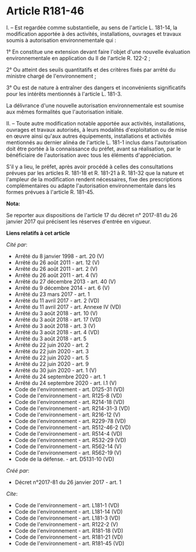 # Article R181-46

I. – Est regardée comme substantielle, au sens de l'article L. 181-14, la modification apportée à des activités,
installations, ouvrages et travaux soumis à autorisation environnementale qui :

1° En constitue une extension devant faire l'objet d'une nouvelle évaluation environnementale en application du II de
l'article R. 122-2 ;

2° Ou atteint des seuils quantitatifs et des critères fixés par arrêté du ministre chargé de l'environnement ;

3° Ou est de nature à entraîner des dangers et inconvénients significatifs pour les intérêts mentionnés à l'article L. 181-3.

La délivrance d'une nouvelle autorisation environnementale est soumise aux mêmes formalités que l'autorisation initiale.

II. – Toute autre modification notable apportée aux activités, installations, ouvrages et travaux autorisés, à leurs
modalités d'exploitation ou de mise en œuvre ainsi qu'aux autres équipements, installations et activités mentionnés au
dernier alinéa de l'article L. 181-1 inclus dans l'autorisation doit être portée à la connaissance du préfet, avant sa
réalisation, par le bénéficiaire de l'autorisation avec tous les éléments d'appréciation.

S'il y a lieu, le préfet, après avoir procédé à celles des consultations prévues par les articles R. 181-18 et R. 181-21 à R.
181-32 que la nature et l'ampleur de la modification rendent nécessaires, fixe des prescriptions complémentaires ou adapte
l'autorisation environnementale dans les formes prévues à l'article R. 181-45.

**Nota:**

Se reporter aux dispositions de l'article 17 du décret n° 2017-81 du 26 janvier 2017 qui précisent les réserves d'entrée en
vigueur.

**Liens relatifs à cet article**

_Cité par_:

  - Arrêté du 8 janvier 1998 - art. 20 (V)
  - Arrêté du 26 août 2011 - art. 12 (V)
  - Arrêté du 26 août 2011 - art. 2 (V)
  - Arrêté du 26 août 2011 - art. 4 (V)
  - Arrêté du 27 décembre 2013 - art. 40 (V)
  - Arrêté du 9 décembre 2014 - art. 6 (V)
  - Arrêté du 23 mars 2017 - art. 1
  - Arrêté du 11 avril 2017 - art. 2 (VD)
  - Arrêté du 11 avril 2017 - art. Annexe IV (VD)
  - Arrêté du 3 août 2018 - art. 10 (V)
  - Arrêté du 3 août 2018 - art. 17 (VD)
  - Arrêté du 3 août 2018 - art. 3 (V)
  - Arrêté du 3 août 2018 - art. 4 (VD)
  - Arrêté du 3 août 2018 - art. 5
  - Arrêté du 22 juin 2020 - art. 2
  - Arrêté du 22 juin 2020 - art. 3
  - Arrêté du 22 juin 2020 - art. 5
  - Arrêté du 22 juin 2020 - art. 9
  - Arrêté du 30 juin 2020 - art. 1 (V)
  - Arrêté du 24 septembre 2020 - art. 1
  - Arrêté du 24 septembre 2020 - art. I.1 (V)
  - Code de l'environnement - art. D125-31 (VD)
  - Code de l'environnement - art. R125-8 (VD)
  - Code de l'environnement - art. R214-18 (VD)
  - Code de l'environnement - art. R214-31-3 (VD)
  - Code de l'environnement - art. R216-12 (V)
  - Code de l'environnement - art. R229-78 (VD)
  - Code de l'environnement - art. R512-46-2 (VD)
  - Code de l'environnement - art. R514-4 (VD)
  - Code de l'environnement - art. R532-29 (VD)
  - Code de l'environnement - art. R562-14 (V)
  - Code de l'environnement - art. R562-19 (V)
  - Code de la défense. - art. D5131-10 (VD)

_Créé par_:

  - Décret n°2017-81 du 26 janvier 2017 - art. 1

_Cite_:

  - Code de l'environnement - art. L181-1 (VD)
  - Code de l'environnement - art. L181-14 (VD)
  - Code de l'environnement - art. L181-3 (VD)
  - Code de l'environnement - art. R122-2 (V)
  - Code de l'environnement - art. R181-18 (VD)
  - Code de l'environnement - art. R181-21 (VD)
  - Code de l'environnement - art. R181-45 (VD)
